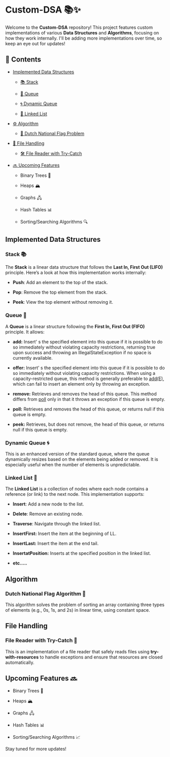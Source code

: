 Custom-DSA 📚✨
==============

Welcome to the **Custom-DSA** repository! This project features custom implementations of various **Data Structures** and **Algorithms**, focusing on how they work internally. I'll be adding more implementations over time, so keep an eye out for updates!

📂 **Contents**
---------------

*   [Implemented Data Structures](#implemented-data-structures)
    
    *   [📚 Stack](#stack)
        
    *   [🔄 Queue](#queue)
        
    *   [🌀 Dynamic Queue](#dynamic-queue)
        
    *   [🔗 Linked List](#linked-list)
        
*   [⚙️ Algorithm](#algorithm)
    
    *   [🚩 Dutch National Flag Problem](#dutch-national-flag-problem)
        
*   [📄 File Handling](#file-handling)
    
    *   [🛠️ File Reader with Try-Catch](#file-reader-with-try-catch)
        
*   [🔜 Upcoming Features](#upcoming-features)
    
    *   Binary Trees 🌳
        
    *   Heaps 🏔️
        
    *   Graphs 🖧
        
    *   Hash Tables 📊
        
    *   Sorting/Searching Algorithms 🔍
        

Implemented Data Structures
---------------------------

### **Stack 📚**

The **Stack** is a linear data structure that follows the **Last In, First Out (LIFO)** principle. Here’s a look at how this implementation works internally:

*   **Push**: Add an element to the top of the stack.
    
*   **Pop**: Remove the top element from the stack.
    
*   **Peek**: View the top element without removing it.
    

### **Queue 🔄**

A **Queue** is a linear structure following the **First In, First Out (FIFO)** principle. It allows:

*   **add:** Insert' s the specified element into this queue if it is possible to do so immediately without violating capacity restrictions, returning true upon success and throwing an IllegalStateException if no space is currently available.
    
*   **offer:** Insert' s the specified element into this queue if it is possible to do so immediately without violating capacity restrictions. When using a capacity-restricted queue, this method is generally preferable to [add(E)](https://docs.oracle.com/javase/8/docs/api/java/util/Queue.html#add-E-), which can fail to insert an element only by throwing an exception.
    
*   **remove:** Retrieves and removes the head of this queue. This method differs from [poll](https://docs.oracle.com/javase/8/docs/api/java/util/Queue.html#poll--) only in that it throws an exception if this queue is empty.
    
*   **poll:** Retrieves and removes the head of this queue, or returns null if this queue is empty.
    
*   **peek:** Retrieves, but does not remove, the head of this queue, or returns null if this queue is empty.
    

### **Dynamic Queue 🌀**

This is an enhanced version of the standard queue, where the queue dynamically resizes based on the elements being added or removed. It is especially useful when the number of elements is unpredictable.

### **Linked List 🔗**

The **Linked List** is a collection of nodes where each node contains a reference (or link) to the next node. This implementation supports:

*   **Insert**: Add a new node to the list.
    
*   **Delete**: Remove an existing node.
    
*   **Traverse**: Navigate through the linked list.
    
*   **InsertFirst:** Insert the item at the beginning of LL.
    
*   **InsertLast:** Insert the item at the end tail.
    
*   **InsertatPosition:** Inserts at the specified position in the linked list.
    
*   **etc…..**
    

Algorithm
---------

### Dutch National Flag Algorithm 🚩

This algorithm solves the problem of sorting an array containing three types of elements (e.g., 0s, 1s, and 2s) in linear time, using constant space.

File Handling
-------------

### File Reader with Try-Catch 📄

This is an implementation of a file reader that safely reads files using **try-with-resources** to handle exceptions and ensure that resources are closed automatically.

Upcoming Features 🔜
--------------------

*   Binary Trees 🌲
    
*   Heaps 🏔️
    
*   Graphs 🖧
    
*   Hash Tables 📊
    
*   Sorting/Searching Algorithms 📈
    

Stay tuned for more updates!
